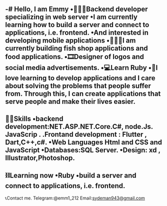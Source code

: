-# Hello, I am Emmy 
•👩🏼‍💻Backend developer specializing in web server
•I am currently learning how to build a server and connect to applications, i.e. frontend.
•And interested in developing mobile applications
•👩🏼‍💻I am currently building fish shop applications and food applications.
•🎞Designer of logos and social media advertisements.
•💻Learn Ruby
•🌆I love learning to develop applications and I care about solving the problems that people suffer from. Through this, I can create applications that serve people and make their lives easier.
----------------------------------------
⛓️‍💥Skills
•backend development:NET.ASP.NET.Core.C#, node.Js. JavaScrip .
.Frontand development : Flutter , Dart,C++,c#.
•Web Languages Html and CSS and JavaScript
•Databases:SQL Server.
•Design: xd , Illustrator,Photoshop.
----------------------------------------
⛓Learning now
•Ruby
•build a server and connect to applications, i.e. frontend.
----------------------------------------
📞Contact me.
Telegram:@emm1_212
Email:sydeman943@gmail.com

